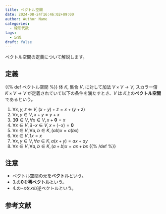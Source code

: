 ```yaml
---
title: ベクトル空間
date: 2024-08-24T16:46:02+09:00
author: Author Name
categories:
  - 線形代数
tags:
  - 定義
draft: false
---
```


ベクトル空間の定義について解説します。

<!--more-->

## 定義

{{% def ベクトル空間 %}}
体 $K$, 集合 $V$, に対して加法 $V \times V \to V$, スカラー倍 $K \times V \to V$ が定義されていて以下の条件を満たすとき、$V$ は $K$上の**ベクトル空間**であるという。

1. $\forall x, y, z \in V, (x + y) + z = x + (y + z)$
2. $\forall x, y \in V, x + y = y + x$
3. $\exists\bm{0} \in V, \forall x \in V, x + \bm{0} = x$
4. $\forall x \in V, \exists -x \in V, x + (-x) = \bm{0}$
5. $\forall x \in V, \forall a, b \in K, (ab)x = a(bx)$
6. $\forall x \in V, 1x = x$
7. $\forall x, y \in V, \forall a \in K, a(x+y) =  ax + ay$
8. $\forall x \in V, \forall a, b \in K, (a+b)x = ax + bx$
{{% /def %}}

## 注意

- ベクトル空間の元を**ベクトル**という。
- 3.の$\bm{0}$を**零ベクトル**という。
- 4.の$-x$を$x$の逆ベクトルという。

## 参考文献
